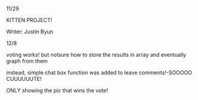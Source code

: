 11/29

KITTEN PROJECT!

Writer: Justin Byun


12/8

voting works! but notsure how to store the results in array and eventually graph from them

instead, simple chat box function was added to leave comments!-SOOOOO CUUUUUUTE!

ONLY showing the pic that wins the vote!
